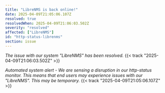 ```yaml
---
title: "LibreNMS is back online!"
date: 2025-04-09T21:05:06.107Z
resolved: true
resolvedWhen: 2025-04-09T21:06:03.502Z
severity: "resolved"
affected: ["LibreNMS"]
id: "http-status-librenms"
section: issue
---
```


*The issue with our system "LibreNMS" has been resolved.* {{< track "2025-04-09T21:06:03.502Z" >}}

**Automated system alert* - We are sensing a disruption in our http-status monitor. This means that end users may experience issues with our "LibreNMS". This may be temporary.* {{< track "2025-04-09T21:05:06.107Z" >}}
